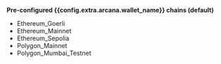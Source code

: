 <!--**Configured Blockchain Networks (Default)**:-->

**Pre-configured {{config.extra.arcana.wallet_name}} chains (default)**

  * Ethereum_Goerli
  * Ethereum_Mainnet
  * Ethereum_Sepolia
  * Polygon_Mainnet
  * Polygon_Mumbai_Testnet